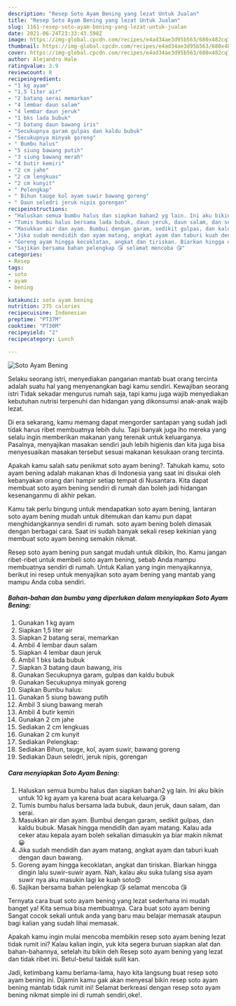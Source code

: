 ```yaml
---
description: "Resep Soto Ayam Bening yang lezat Untuk Jualan"
title: "Resep Soto Ayam Bening yang lezat Untuk Jualan"
slug: 1161-resep-soto-ayam-bening-yang-lezat-untuk-jualan
date: 2021-06-24T23:33:43.598Z
image: https://img-global.cpcdn.com/recipes/e4ad34ae3d95b563/680x482cq70/soto-ayam-bening-foto-resep-utama.jpg
thumbnail: https://img-global.cpcdn.com/recipes/e4ad34ae3d95b563/680x482cq70/soto-ayam-bening-foto-resep-utama.jpg
cover: https://img-global.cpcdn.com/recipes/e4ad34ae3d95b563/680x482cq70/soto-ayam-bening-foto-resep-utama.jpg
author: Alejandro Hale
ratingvalue: 3.9
reviewcount: 8
recipeingredient:
- "1 kg ayam"
- "1,5 liter air"
- "2 batang serai memarkan"
- "4 lembar daun salam"
- "4 lembar daun jeruk"
- "1 bks lada bubuk"
- "3 batang daun bawang iris"
- "Secukupnya garam gulpas dan kaldu bubuk"
- "Secukupnya minyak goreng"
- " Bumbu halus"
- "5 siung bawang putih"
- "3 siung bawang merah"
- "4 butir kemiri"
- "2 cm jahe"
- "2 cm lengkuas"
- "2 cm kunyit"
- " Pelengkap"
- " Bihun tauge kol ayam suwir bawang goreng"
- " Daun seledri jeruk nipis gorengan"
recipeinstructions:
- "Haluskan semua bumbu halus dan siapkan bahan2 yg lain. Ini aku bikin untuk 10 kg ayam ya karena buat acara keluarga.😘"
- "Tumis bumbu halus bersama lada bubuk, daun jeruk, daun salam, dan serai."
- "Masukkan air dan ayam. Bumbui dengan garam, sedikit gulpas, dan kaldu bubuk. Masak hingga mendidih dan ayam matang. Kalau ada ceker atau kepala ayam boleh sekalian dimasukin ya biar makin nikmat😀"
- "Jika sudah mendidih dan ayam matang, angkat ayam dan taburi kuah dengan daun bawang."
- "Goreng ayam hingga kecoklatan, angkat dan tiriskan. Biarkan hingga dingin lalu suwir-suwir ayam. Nah, kalau aku suka tulang sisa ayam suwir nya aku masukin lagi ke kuah soto😍"
- "Sajikan bersama bahan pelengkap 😘 selamat mencoba 😘"
categories:
- Resep
tags:
- soto
- ayam
- bening

katakunci: soto ayam bening 
nutrition: 275 calories
recipecuisine: Indonesian
preptime: "PT37M"
cooktime: "PT30M"
recipeyield: "2"
recipecategory: Lunch

---
```



![Soto Ayam Bening](https://img-global.cpcdn.com/recipes/e4ad34ae3d95b563/680x482cq70/soto-ayam-bening-foto-resep-utama.jpg)

Selaku seorang istri, menyediakan panganan mantab buat orang tercinta adalah suatu hal yang menyenangkan bagi kamu sendiri. Kewajiban seorang istri Tidak sekadar mengurus rumah saja, tapi kamu juga wajib menyediakan kebutuhan nutrisi terpenuhi dan hidangan yang dikonsumsi anak-anak wajib lezat.

Di era  sekarang, kamu memang dapat mengorder santapan yang sudah jadi tidak harus ribet membuatnya lebih dulu. Tapi banyak juga lho mereka yang selalu ingin memberikan makanan yang terenak untuk keluarganya. Pasalnya, menyajikan masakan sendiri jauh lebih higienis dan kita juga bisa menyesuaikan masakan tersebut sesuai makanan kesukaan orang tercinta. 



Apakah kamu salah satu penikmat soto ayam bening?. Tahukah kamu, soto ayam bening adalah makanan khas di Indonesia yang saat ini disukai oleh kebanyakan orang dari hampir setiap tempat di Nusantara. Kita dapat membuat soto ayam bening sendiri di rumah dan boleh jadi hidangan kesenanganmu di akhir pekan.

Kamu tak perlu bingung untuk mendapatkan soto ayam bening, lantaran soto ayam bening mudah untuk ditemukan dan kamu pun dapat menghidangkannya sendiri di rumah. soto ayam bening boleh dimasak dengan berbagai cara. Saat ini sudah banyak sekali resep kekinian yang membuat soto ayam bening semakin nikmat.

Resep soto ayam bening pun sangat mudah untuk dibikin, lho. Kamu jangan ribet-ribet untuk membeli soto ayam bening, sebab Anda mampu membuatnya sendiri di rumah. Untuk Kalian yang ingin menyajikannya, berikut ini resep untuk menyajikan soto ayam bening yang mantab yang mampu Anda coba sendiri.

<!--inarticleads1-->

##### Bahan-bahan dan bumbu yang diperlukan dalam menyiapkan Soto Ayam Bening:

1. Gunakan 1 kg ayam
1. Siapkan 1,5 liter air
1. Siapkan 2 batang serai, memarkan
1. Ambil 4 lembar daun salam
1. Siapkan 4 lembar daun jeruk
1. Ambil 1 bks lada bubuk
1. Siapkan 3 batang daun bawang, iris
1. Gunakan Secukupnya garam, gulpas dan kaldu bubuk
1. Gunakan Secukupnya minyak goreng
1. Siapkan  Bumbu halus:
1. Gunakan 5 siung bawang putih
1. Ambil 3 siung bawang merah
1. Ambil 4 butir kemiri
1. Gunakan 2 cm jahe
1. Sediakan 2 cm lengkuas
1. Gunakan 2 cm kunyit
1. Sediakan  Pelengkap:
1. Sediakan  Bihun, tauge, kol, ayam suwir, bawang goreng
1. Sediakan  Daun seledri, jeruk nipis, gorengan




<!--inarticleads2-->

##### Cara menyiapkan Soto Ayam Bening:

1. Haluskan semua bumbu halus dan siapkan bahan2 yg lain. Ini aku bikin untuk 10 kg ayam ya karena buat acara keluarga.😘
1. Tumis bumbu halus bersama lada bubuk, daun jeruk, daun salam, dan serai.
1. Masukkan air dan ayam. Bumbui dengan garam, sedikit gulpas, dan kaldu bubuk. Masak hingga mendidih dan ayam matang. Kalau ada ceker atau kepala ayam boleh sekalian dimasukin ya biar makin nikmat😀
1. Jika sudah mendidih dan ayam matang, angkat ayam dan taburi kuah dengan daun bawang.
1. Goreng ayam hingga kecoklatan, angkat dan tiriskan. Biarkan hingga dingin lalu suwir-suwir ayam. Nah, kalau aku suka tulang sisa ayam suwir nya aku masukin lagi ke kuah soto😍
1. Sajikan bersama bahan pelengkap 😘 selamat mencoba 😘




Ternyata cara buat soto ayam bening yang lezat sederhana ini mudah banget ya! Kita semua bisa membuatnya. Cara buat soto ayam bening Sangat cocok sekali untuk anda yang baru mau belajar memasak ataupun bagi kalian yang sudah lihai memasak.

Apakah kamu ingin mulai mencoba membikin resep soto ayam bening lezat tidak rumit ini? Kalau kalian ingin, yuk kita segera buruan siapkan alat dan bahan-bahannya, setelah itu bikin deh Resep soto ayam bening yang lezat dan tidak ribet ini. Betul-betul taidak sulit kan. 

Jadi, ketimbang kamu berlama-lama, hayo kita langsung buat resep soto ayam bening ini. Dijamin kamu gak akan menyesal bikin resep soto ayam bening mantab tidak rumit ini! Selamat berkreasi dengan resep soto ayam bening nikmat simple ini di rumah sendiri,oke!.

